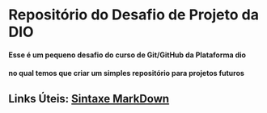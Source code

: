 # Repositório do Desafio de Projeto da DIO
#### Esse é um pequeno desafio do curso de Git/GitHub da Plataforma dio 
#### no qual temos que criar um simples repositório para projetos futuros


## Links Úteis: [Sintaxe MarkDown](https://www.markdownguide.org/basic-syntax/)

